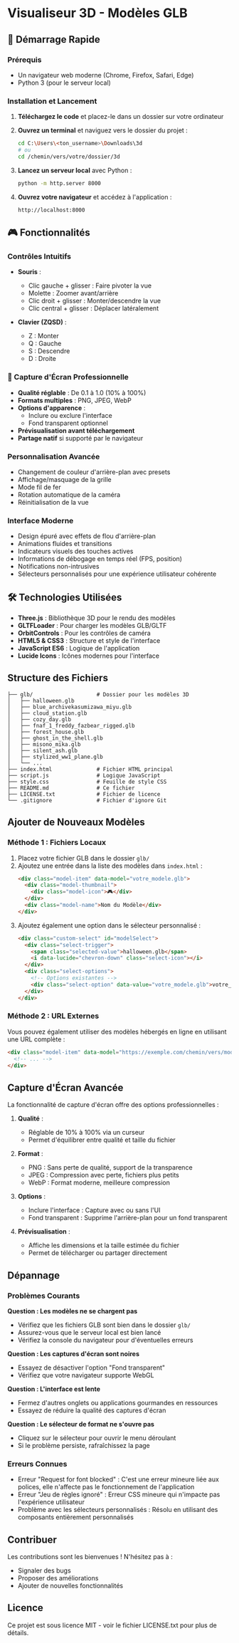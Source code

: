 # Visualiseur 3D - Modèles GLB

## 🚀 Démarrage Rapide

### Prérequis
- Un navigateur web moderne (Chrome, Firefox, Safari, Edge)
- Python 3 (pour le serveur local)

### Installation et Lancement

1. **Téléchargez le code** et placez-le dans un dossier sur votre ordinateur

2. **Ouvrez un terminal** et naviguez vers le dossier du projet :
   ```bash
   cd C:\Users\<ton_username>\Downloads\3d
   # ou
   cd /chemin/vers/votre/dossier/3d
   ```

3. **Lancez un serveur local** avec Python :
   ```bash
   python -m http.server 8000
   ```

4. **Ouvrez votre navigateur** et accédez à l'application :
   ```
   http://localhost:8000
   ```

## 🎮 Fonctionnalités

### Contrôles Intuitifs
- **Souris** :
  - Clic gauche + glisser : Faire pivoter la vue
  - Molette : Zoomer avant/arrière
  - Clic droit + glisser : Monter/descendre la vue
  - Clic central + glisser : Déplacer latéralement

- **Clavier (ZQSD)** :
  - Z : Monter
  - Q : Gauche
  - S : Descendre
  - D : Droite

### 📸 Capture d'Écran Professionnelle
- **Qualité réglable** : De 0.1 à 1.0 (10% à 100%)
- **Formats multiples** : PNG, JPEG, WebP
- **Options d'apparence** :
  - Inclure ou exclure l'interface
  - Fond transparent optionnel
- **Prévisualisation avant téléchargement**
- **Partage natif** si supporté par le navigateur

### Personnalisation Avancée
- Changement de couleur d'arrière-plan avec presets
- Affichage/masquage de la grille
- Mode fil de fer
- Rotation automatique de la caméra
- Réinitialisation de la vue

### Interface Moderne
- Design épuré avec effets de flou d'arrière-plan
- Animations fluides et transitions
- Indicateurs visuels des touches actives
- Informations de débogage en temps réel (FPS, position)
- Notifications non-intrusives
- Sélecteurs personnalisés pour une expérience utilisateur cohérente

## 🛠 Technologies Utilisées

- **Three.js** : Bibliothèque 3D pour le rendu des modèles
- **GLTFLoader** : Pour charger les modèles GLB/GLTF
- **OrbitControls** : Pour les contrôles de caméra
- **HTML5 & CSS3** : Structure et style de l'interface
- **JavaScript ES6** : Logique de l'application
- **Lucide Icons** : Icônes modernes pour l'interface

## Structure des Fichiers

```
├── glb/                    # Dossier pour les modèles 3D
│   ├── halloween.glb
│   ├── blue_archivekasumizawa_miyu.glb
│   ├── cloud_station.glb
│   ├── cozy_day.glb
│   ├── fnaf_1_freddy_fazbear_rigged.glb
│   ├── forest_house.glb
│   ├── ghost_in_the_shell.glb
│   ├── misono_mika.glb
│   ├── silent_ash.glb
│   ├── stylized_ww1_plane.glb
│   └── ...
├── index.html              # Fichier HTML principal
├── script.js               # Logique JavaScript
├── style.css               # Feuille de style CSS
├── README.md               # Ce fichier
├── LICENSE.txt             # Fichier de licence
└── .gitignore              # Fichier d'ignore Git
```

## Ajouter de Nouveaux Modèles

### Méthode 1 : Fichiers Locaux
1. Placez votre fichier GLB dans le dossier `glb/`
2. Ajoutez une entrée dans la liste des modèles dans `index.html` :
   ```html
   <div class="model-item" data-model="votre_modele.glb">
     <div class="model-thumbnail">
       <div class="model-icon">🎮</div>
     </div>
     <div class="model-name">Nom du Modèle</div>
   </div>
   ```
3. Ajoutez également une option dans le sélecteur personnalisé :
   ```html
   <div class="custom-select" id="modelSelect">
     <div class="select-trigger">
       <span class="selected-value">halloween.glb</span>
       <i data-lucide="chevron-down" class="select-icon"></i>
     </div>
     <div class="select-options">
       <!-- Options existantes -->
       <div class="select-option" data-value="votre_modele.glb">votre_modele.glb</div>
     </div>
   </div>
   ```

### Méthode 2 : URL Externes
Vous pouvez également utiliser des modèles hébergés en ligne en utilisant une URL complète :
```html
<div class="model-item" data-model="https://exemple.com/chemin/vers/modele.glb">
  <!-- ... -->
</div>
```

## Capture d'Écran Avancée

La fonctionnalité de capture d'écran offre des options professionnelles :

1. **Qualité** :
   - Réglable de 10% à 100% via un curseur
   - Permet d'équilibrer entre qualité et taille du fichier

2. **Format** :
   - PNG : Sans perte de qualité, support de la transparence
   - JPEG : Compression avec perte, fichiers plus petits
   - WebP : Format moderne, meilleure compression

3. **Options** :
   - Inclure l'interface : Capture avec ou sans l'UI
   - Fond transparent : Supprime l'arrière-plan pour un fond transparent

4. **Prévisualisation** :
   - Affiche les dimensions et la taille estimée du fichier
   - Permet de télécharger ou partager directement

## Dépannage

### Problèmes Courants

**Question : Les modèles ne se chargent pas**
- Vérifiez que les fichiers GLB sont bien dans le dossier `glb/`
- Assurez-vous que le serveur local est bien lancé
- Vérifiez la console du navigateur pour d'éventuelles erreurs

**Question : Les captures d'écran sont noires**
- Essayez de désactiver l'option "Fond transparent"
- Vérifiez que votre navigateur supporte WebGL

**Question : L'interface est lente**
- Fermez d'autres onglets ou applications gourmandes en ressources
- Essayez de réduire la qualité des captures d'écran

**Question : Le sélecteur de format ne s'ouvre pas**
- Cliquez sur le sélecteur pour ouvrir le menu déroulant
- Si le problème persiste, rafraîchissez la page

### Erreurs Connues
- Erreur "Request for font blocked" : C'est une erreur mineure liée aux polices, elle n'affecte pas le fonctionnement de l'application
- Erreur "Jeu de règles ignoré" : Erreur CSS mineure qui n'impacte pas l'expérience utilisateur
- Problème avec les sélecteurs personnalisés : Résolu en utilisant des composants entièrement personnalisés

## Contribuer

Les contributions sont les bienvenues ! N'hésitez pas à :
- Signaler des bugs
- Proposer des améliorations
- Ajouter de nouvelles fonctionnalités

## Licence

Ce projet est sous licence MIT - voir le fichier LICENSE.txt pour plus de détails.
